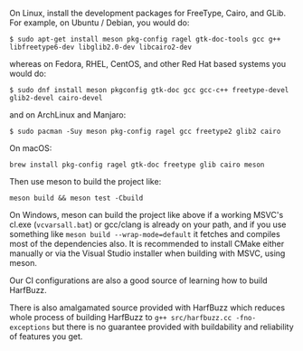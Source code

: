 On Linux, install the development packages for FreeType, Cairo, and GLib. For
example, on Ubuntu / Debian, you would do:

    $ sudo apt-get install meson pkg-config ragel gtk-doc-tools gcc g++ libfreetype6-dev libglib2.0-dev libcairo2-dev

whereas on Fedora, RHEL, CentOS, and other Red Hat based systems you would do:

    $ sudo dnf install meson pkgconfig gtk-doc gcc gcc-c++ freetype-devel glib2-devel cairo-devel

and on ArchLinux and Manjaro:

    $ sudo pacman -Suy meson pkg-config ragel gcc freetype2 glib2 cairo

On macOS:

    brew install pkg-config ragel gtk-doc freetype glib cairo meson

Then use meson to build the project like:

    meson build && meson test -Cbuild

On Windows, meson can build the project like above if a working MSVC's cl.exe
(`vcvarsall.bat`) or gcc/clang is already on your path, and if you use
something like `meson build --wrap-mode=default` it fetches and compiles most
of the dependencies also.  It is recommended to install CMake either manually
or via the Visual Studio installer when building with MSVC, using meson.

Our CI configurations are also a good source of learning how to build HarfBuzz.

There is also amalgamated source provided with HarfBuzz which reduces whole process
of building HarfBuzz to `g++ src/harfbuzz.cc -fno-exceptions` but there is
no guarantee provided with buildability and reliability of features you get.
